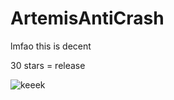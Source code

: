 # ArtemisAntiCrash
lmfao this is decent

30 stars = release

![keeek](https://i.imgur.com/kOoxXZw.png)
